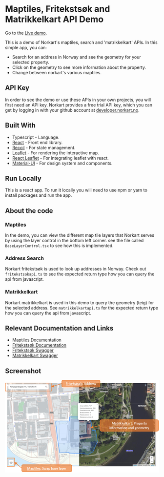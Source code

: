 # Maptiles, Fritekstsøk and Matrikkelkart API Demo

Go to the [Live demo](https://mango-flower-0fd4d4b03.azurestaticapps.net/).

This is a demo of Norkart's maptiles, search and 'matrikkelkart' APIs. In this simple app, you can:
- Search for an address in Norway and see the geometry for your selected property.
- Click on the geometry to see more information about the property.
- Change between norkart's various maptiles. 

## API Key
In order to see the demo or use these APIs in your own projects, you will first need an API key. Norkart provides a free trial API key, which you can get by logging in with your github account at [developer.norkart.no](https://developer.norkart.no/).

## Built With
- Typescript - Language.
- [React](https://reactjs.org//) - Front end library.
- [Recoil](https://recoiljs.org/) - For state management.
- [Leaflet](https://leafletjs.com/) - For rendering the interactive map.
- [React Leaflet](https://react-leaflet.js.org/) - For integrating leaflet with react.
- [Material-UI](https://material-ui.com/) - For design system and components.

## Run Locally
This is a react app. To run it locally you will need to use npm or yarn to install packages and run the app.

## About the code
### Maptiles
In the demo, you can view the different map tile layers that Norkart serves by using the layer control in the bottom left corner. see the file called ` BaseLayerControl.tsx` to see how this is implemented.

### Address Search
Norkart fritekstsøk is used to look up addresses in Norway. Check out `fritekstsokapi.ts` to see the expected return type how you can query the api from javascript.

### Matrikkelkart
Norkart matrikkelkart is used in this demo to query the geometry (teig) for the selected address. See `matrikkelkartapi.ts` for the expected return type how you can query the api from javascript.


## Relevant Documentation and Links
- [Maptiles Documentation](https://github.com/Norkart/API-documentation/blob/main/API-maptiles/README.md)
- [Fritekstsøk Documentation](https://github.com/Norkart/API-documentation/tree/main/API-fritekstsok)
- [Fritekstsøk Swagger](https://www.webatlas.no/WAAPI-FritekstSok/swagger-ui/)
- [Matrikkelkart Swagger](https://www.webatlas.no/WAAPI-Matrikkelkart/swagger-ui/)

## Screenshot
![screenshot](./public/screenshot.png)